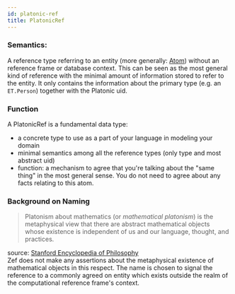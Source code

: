 ```yaml
---
id: platonic-ref
title: PlatonicRef
---
```


  
### Semantics:  
A reference type referring to an entity (more generally: [Atom](atoms)) without an reference frame or database context. This can be seen as the most general kind of reference with the minimal amount of information stored to refer to the entity. It only contains the information about the primary type (e.g. an `ET.Person`) together with the Platonic uid.  
  
  
### Function  
A PlatonicRef is a fundamental data type:  
- a concrete type to use as a part of your language in modeling your domain  
- minimal semantics among all the reference types (only type and most abstract uid)  
- function: a mechanism to agree that you're talking about the "same thing" in the most general sense. You do not need to agree about any facts relating to this atom.  
  
  
### Background on Naming  
> Platonism about mathematics (or _mathematical platonism_) is the metaphysical view that there are abstract mathematical objects whose existence is independent of us and our language, thought, and practices.  
  
source: [Stanford Encyclopedia of Philosophy](https://plato.stanford.edu/entries/platonism-mathematics/)  
Zef does not make any assertions about the metaphysical existence of mathematical objects in this respect. The name is chosen to signal the reference to a commonly agreed on entity which exists outside the realm of the computational reference frame's context.  
  
  
